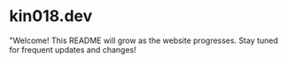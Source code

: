 # kin018.dev

"Welcome! This README will grow as the website progresses. Stay tuned for frequent updates and changes!
